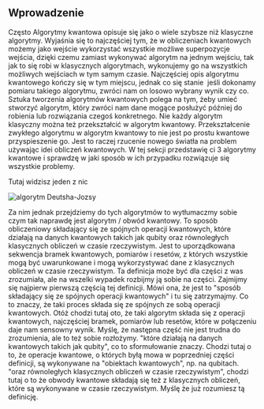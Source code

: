## Wprowadzenie

Często Algorytmy kwantowa opisuje się jako o wiele szybsze niż klasyczne algorytmy. Wyjaśnia się to najczęściej tym, że w obliczeniach kwantowych możemy jako wejście wykorzystać wszystkie możliwe superpozycje wejścia, dzięki czemu zamiast wykonywać algorytm na jednym wejściu, tak jak to się robi w klasycznych algorytmach, wykonujemy go na wszystkich możliwych wejściach w tym samym czasie. Najczęściej opis algorytmu kwantowego kończy się w tym miejscu, jednak co się stanie  jeśli dokonamy pomiaru takiego algorytmu, zwróci nam on losowo wybrany wynik czy co. Sztuka tworzenia algorytmów kwantowych polega na tym, żeby umieć stworzyć algorytm, który zwróci nam dane mogące posłużyć później do robienia lub rozwiązania czegoś konkretnego. Nie każdy algorytm klasyczny można też przekształcić w algorytm kwantowy. Przekształcenie zwykłego algorytmu w algorytm kwantowy to nie jest po prostu kwantowe przyspieszenie go. Jest to raczej rzucenie nowego światła na problem używając idei obliczeń kwantowych. W tej sekcji przedstawię ci 3 algorytmy kwantowe i sprawdzę w jaki sposób w ich przypadku rozwiązuje się wszystkie problemy.

Tutaj widzisz jeden z nic

![algorytm Deutsha-Jozsy](../../img/algorytm-Deutscha-Jozsy.png)

Za nim jednak przejdziemy do tych algorytmów to wytłumaczmy sobie czym tak naprawdę jest algorytm / obwód kwantowy. To sposób obliczeniowy składający się ze spójnych operacji kwantowych, które działają na danych kwantowych takich jak qubity oraz równoległych klasycznych obliczeń w czasie rzeczywistym. Jest to uporządkowana sekwencja bramek kwantowych, pomiarów i resetów, z których wszystkie mogą być uwarunkowane i mogą wykorzystywać dane z klasycznych obliczeń w czasie rzeczywistym. Ta definicja może być dla części z was zrozumiała, ale na wszelki wypadek rozbijmy ją sobie na części. Zajmijmy się najpierw pierwszą częścią tej definicji. Mówi ona, że jest to "sposób składający się ze spójnych operacji kwantowych" i tu się zatrzymajmy. Co to znaczy, że taki proces składa się ze spójnych ze sobą operacji kwantowych. Otóż chodzi tutaj oto, że taki algorytm składa się z operacji kwantowych, najczęściej bramek, pomiarów lub resetów, które w połączeniu daje nam sensowny wynik. Myślę, że następna część nie jest trudna do zrozumienia, ale to też sobie rozłożymy. "które działają na danych kwantowych takich jak qubity", co to sformułowanie znaczy. Chodzi tutaj o to, że operacje kwantowe, o których byłą mowa w poprzedniej części definicji, są wykonywane na "obiektach kwantowych", np. na qubitach.  "oraz równoległych klasycznych obliczeń w czasie rzeczywistym", chodzi tutaj o to że obwody kwantowe składają się też z klasycznych obliczeń, które są wykonywane w czasie rzeczywistym. Myślę że już rozumiesz tą definicję.
